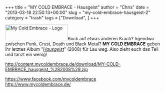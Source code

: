 +++
title = "MY COLD EMBRACE - Hausgeist"
author = "Chris"
date = "2013-03-18 22:50:13+00:00"
slug = "my-cold-embrace-hausgeist-2"
category = "trash"
tags = ["Download", ]
+++

<img src="http://necroslaughter.de/wp-content/uploads/2013/03/My-Cold-Embrace-Logo-200x50.png" alt="My Cold Embrace - Logo" width="200" height="50" class="alignleft size-medium wp-image-10502" />Bock auf etwas anderen Krach? Irgendwo zwischen Punk, Crust, Death und Black Metal? **MY COLD EMBRACE** geben ihr letztes Album "<a href="http://necroslaughter.de/2009/07/my-cold-embrace-hausgeist/" title="My Cold Embrace – Hausgeist">_Hausgeist_</a>" (2008) für Lau weg. Also zieht euch das Teil und tanzt ein wenig!

<a href="http://content.mycoldembrace.de/download/MY-COLD-EMBRACE_hausgeist_%282008%29.zip">http://content.mycoldembrace.de/download/MY-COLD-EMBRACE_hausgeist_%282008%29.zip</a>

<a href="https://www.facebook.com/mycoldembrace">https://www.facebook.com/mycoldembrace</a>
<a href="http://www.mycoldembrace.de/">http://www.mycoldembrace.de/</a>
